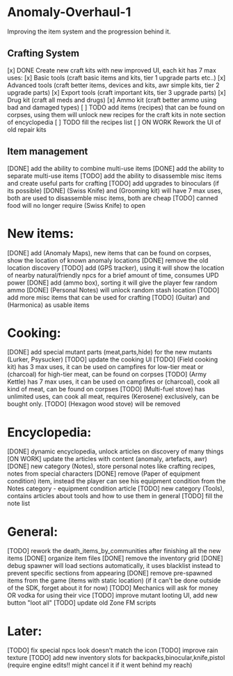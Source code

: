 # Anomaly-Overhaul-1
Improving the item system and the progression behind it.

## Crafting System
[x] DONE Create new craft kits with new improved UI, each kit has 7 max uses:
[x] Basic tools (craft basic items and kits, tier 1 upgrade parts etc..)
[x] Advanced tools (craft better items, devices and kits, awr simple kits, tier 2 upgrade parts)
[x] Export tools (craft important kits, tier 3 upgrade parts)
[x] Drug kit (craft all meds and drugs)
[x] Ammo kit (craft better ammo using bad and damaged types)
[ ] TODO add items (recipes) that can be found on corpses, using them will unlock new recipes for the craft kits in note section of encyclopedia
[ ] TODO fill the recipes list
[ ] ON WORK Rework the UI of old repair kits

## Item management
[DONE] add the ability to combine multi-use items
[DONE] add the ability to separate multi-use items
[TODO] add the ability to disassemble misc items and create useful parts for crafting
[TODO] add upgrades to binoculars (if its possible)
[DONE] (Swiss Knife) and (Grooming kit) will have 7 max uses, both are used to disassemble misc items, both are cheap
[TODO] canned food will no longer require (Swiss Knife) to open
 
New items:
======================
[DONE] add (Anomaly Maps), new items that can be found on corpses, show the location of known anomaly locations
[DONE] remove the old location discovery
[TODO] add (GPS tracker), using it will show the location of nearby natural/friendly npcs for a brief amount of time, consumes UPD power
[DONE] add (ammo box), sorting it will give the player few random ammo
[DONE] (Personal Notes) will unlock random stash location
[TODO] add more misc items that can be used for crafting
[TODO] (Guitar) and (Harmonica) as usable items

Cooking:
========
[DONE] add special mutant parts (meat,parts,hide) for the new mutants (Lurker, Psysucker)
[TODO] update the cooking UI
[TODO] (Field cooking kit) has 3 max uses, it can be used on campfires for low-tier meat or (charcoal) for high-tier meat, can be found on corpses
[TODO] (Army Kettle) has 7 max uses, it can be used on campfires or (charcoal), cook all kind of meat, can be found on corpses
[TODO] (Multi-fuel stove) has unlimited uses, can cook all meat, requires (Kerosene) exclusively, can be bought only.
[TODO] (Hexagon wood stove) will be removed

Encyclopedia:
=============
[DONE] dynamic encyclopedia, unlock articles on discovery of many things
[ON WORK] update the articles with content (anomaly, artefacts, awr)
[DONE] new category (Notes), store personal notes like crafting recipes, notes from special characters
[DONE] remove (Paper of equipment condition) item, instead the player can see his equipment condition from the Notes category - equipment condition article
[TODO] new category (Tools), contains articles about tools and how to use them in general
[TODO] fill the note list

General:
========
[TODO] rework the death_items_by_communities after finishing all the new items
[DONE] organize item files
[DONE] remove the inventory grid
[DONE] debug spawner will load sections automatically, it uses blacklist instead to prevent specific sections from appearing
[DONE] remove pre-spawned items from the game (items with static location) (if it can't be done outside of the SDK, forget about it for now)
[TODO] Mechanics will ask for money OR vodka for using their vice
[TODO] improve mutant looting UI, add new button "loot all"
[TODO] update old Zone FM scripts

Later:
======
[TODO] fix special npcs look doesn't match the icon
[TODO] improve rain texture
[TODO] add new inventory slots for backpacks,binocular,knife,pistol (require engine edits!! might cancel it if it went behind my reach)
